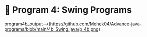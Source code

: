 # 📌 Program 4: Swing Programs
program4b_output-->(https://github.com/Mehek04/Advance-java-programs/blob/main/4b_Swing.java/p_4b.png)
